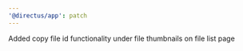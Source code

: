 ```yaml
---
'@directus/app': patch
---
```


Added copy file id functionality under file thumbnails on file list page

